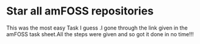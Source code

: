 # Star all amFOSS repositories
This was the most easy Task I guess .I gone through the link given in the amFOSS task sheet.All the steps were given and so got it done in no time!!!
